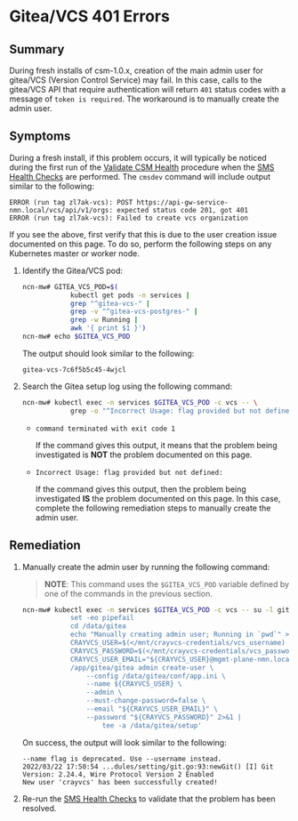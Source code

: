 # Gitea/VCS 401 Errors

## Summary

During fresh installs of csm-1.0.x, creation of the main admin user for gitea/VCS (Version Control Service) may fail. In this case, calls to the gitea/VCS API that require authentication will return `401` status codes with a message of `token is required`. The workaround is to manually create the admin user.

## Symptoms

During a fresh install, if this problem occurs, it will typically be noticed during the first run of the [Validate CSM Health](../../operations/validate_csm_health.md) procedure when the [SMS Health Checks](../../operations/validate_csm_health.md#sms-health-checks) are performed. The `cmsdev` command will include output similar to the following:
```text
ERROR (run tag zl7ak-vcs): POST https://api-gw-service-nmn.local/vcs/api/v1/orgs: expected status code 201, got 401
ERROR (run tag zl7ak-vcs): Failed to create vcs organization
```

If you see the above, first verify that this is due to the user creation issue documented on this page. To do so, perform the following steps on any Kubernetes master or worker node.

1. Identify the Gitea/VCS pod:

    ```bash
    ncn-mw# GITEA_VCS_POD=$(
                kubectl get pods -n services | 
                grep "^gitea-vcs-" | 
                grep -v "^gitea-vcs-postgres-" | 
                grep -w Running | 
                awk '{ print $1 }')
    ncn-mw# echo $GITEA_VCS_POD
    ```
    
    The output should look similar to the following:
    ```text
    gitea-vcs-7c6f5b5c45-4wjcl
    ```

1. Search the Gitea setup log using the following command:
    ```bash
    ncn-mw# kubectl exec -n services $GITEA_VCS_POD -c vcs -- \
                grep -o "^Incorrect Usage: flag provided but not defined:" /data/gitea/setup
    ```

    * `command terminated with exit code 1`
        
        If the command gives this output, it means that the problem being investigated is **NOT** the problem documented on this page.

    * `Incorrect Usage: flag provided but not defined:`

        If the command gives this output, then the problem being investigated **IS** the problem documented on this page. In this case, 
        complete the following remediation steps to manually create the admin user.

## Remediation

1. Manually create the admin user by running the following command:

    > **NOTE**: This command uses the `$GITEA_VCS_POD` variable defined by one
    > of the commands in the previous section.

    ```bash
    ncn-mw# kubectl exec -n services $GITEA_VCS_POD -c vcs -- su -l git -c '
                set -eo pipefail
                cd /data/gitea
                echo "Manually creating admin user; Running in `pwd`" >> /data/gitea/setup
                CRAYVCS_USER=$(</mnt/crayvcs-credentials/vcs_username)
                CRAYVCS_PASSWORD=$(</mnt/crayvcs-credentials/vcs_password)
                CRAYVCS_USER_EMAIL="${CRAYVCS_USER}@mgmt-plane-nmn.local"
                /app/gitea/gitea admin create-user \
                    --config /data/gitea/conf/app.ini \
                    --name ${CRAYVCS_USER} \
                    --admin \
                    --must-change-password=false \
                    --email "${CRAYVCS_USER_EMAIL}" \
                    --password "${CRAYVCS_PASSWORD}" 2>&1 | 
                        tee -a /data/gitea/setup'
    ```

    On success, the output will look similar to the following:
    ```text
    --name flag is deprecated. Use --username instead.
    2022/03/22 17:50:54 ...dules/setting/git.go:93:newGit() [I] Git Version: 2.24.4, Wire Protocol Version 2 Enabled
    New user 'crayvcs' has been successfully created!
    ```

1. Re-run the [SMS Health Checks](../../operations/validate_csm_health.md#sms-health-checks) to validate that the problem has been resolved.
